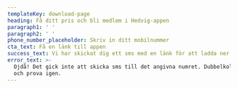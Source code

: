 ```yaml
---
templateKey: download-page
heading: Få ditt pris och bli medlem i Hedvig-appen
paragraph1: ' '
paragraph2: ' '
phone_number_placeholder: Skriv in ditt mobilnummer
cta_text: Få en länk till appen
success_text: Vi har skickat dig ett sms med en länk för att ladda ner Hedvig-appen
error_text: >-
  Ojdå! Det gick inte att skicka sms till det angivna numret. Dubbelkolla numret
  och prova igen.
---
```


